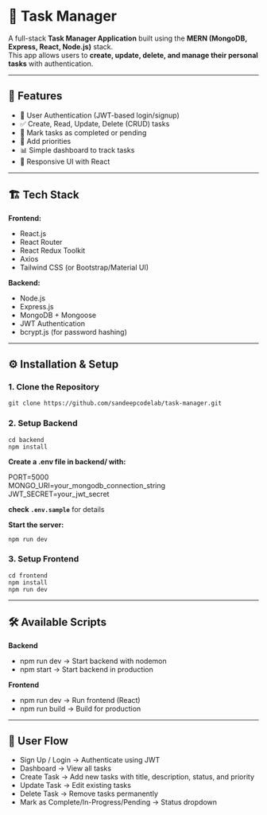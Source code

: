 # 📝 Task Manager

A full-stack **Task Manager Application** built using the **MERN (MongoDB, Express, React, Node.js)** stack.  
This app allows users to **create, update, delete, and manage their personal tasks** with authentication.

---

## 🚀 Features

- 🔐 User Authentication (JWT-based login/signup)  
- ✅ Create, Read, Update, Delete (CRUD) tasks  
- 📌 Mark tasks as completed or pending  
- 📅 Add priorities  
- 📊 Simple dashboard to track tasks  
- 🎨 Responsive UI with React  

---

## 🏗️ Tech Stack

**Frontend:**  
- React.js  
- React Router  
- React Redux Toolkit  
- Axios  
- Tailwind CSS (or Bootstrap/Material UI)  

**Backend:**  
- Node.js  
- Express.js  
- MongoDB + Mongoose  
- JWT Authentication  
- bcrypt.js (for password hashing)  

---

## ⚙️ Installation & Setup

### 1. Clone the Repository
    git clone https://github.com/sandeepcodelab/task-manager.git

### 2. Setup Backend
    cd backend  
    npm install

**Create a .env file in backend/ with:**

PORT=5000   
MONGO_URI=your_mongodb_connection_string    
JWT_SECRET=your_jwt_secret  

**check `.env.sample`** for details

**Start the server:**

    npm run dev     


### 3. Setup Frontend   

    cd frontend     
    npm install     
    npm run dev     

--- 

## 🛠️ Available Scripts

**Backend**

- npm run dev → Start backend with nodemon
- npm start → Start backend in production

**Frontend**

- npm run dev → Run frontend (React)
- npm run build → Build for production

---

## 👤 User Flow

- Sign Up / Login → Authenticate using JWT
- Dashboard → View all tasks
- Create Task → Add new tasks with title, description, status, and priority
- Update Task → Edit existing tasks
- Delete Task → Remove tasks permanently
- Mark as Complete/In-Progress/Pending →  Status dropdown
